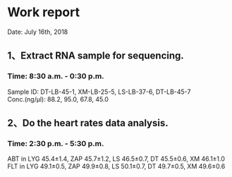 # Work report 
Date: July 16th, 2018
## 1、Extract RNA sample for sequencing.
### Time: 8:30 a.m. - 0:30 p.m.
  Sample ID: DT-LB-45-1, XM-LB-25-5, LS-LB-37-6, DT-LB-45-7  
  Conc.(ng/μl): 88.2, 95.0, 67.8, 45.0
## 2、Do the heart rates data analysis.
### Time: 2:30 p.m. - 5:30 p.m.
  ABT in LYG 45.4±1.4, ZAP 45.7±1.2, LS 46.5±0.7, DT 45.5±0.6, XM 46.1±1.0  
  FLT in LYG 49.1±0.5, ZAP 49.9±0.8, LS 50.1±0.7, DT 49.7±0.5, XM 49.6±0.6

